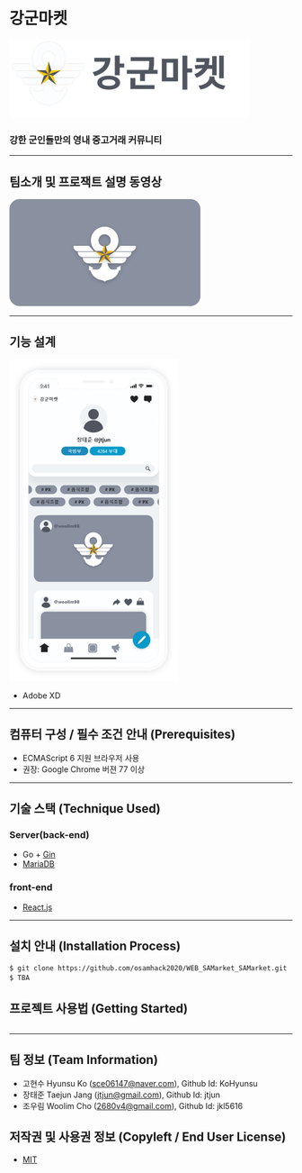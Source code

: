
# 강군마켓

![Logo](docs/imgs/logo.png)

### 강한 군인들만의 영내 중고거래 커뮤니티 

---

## 팀소개 및 프로잭트 설명 동영상
[![Video](docs/imgs/video.png)](https://www.youtube.com)

---

## 기능 설계
 [![XD](docs/imgs/xd_proto.png)](https://www.tinyurl.com/samxdclr)
 - Adobe XD

---

## 컴퓨터 구성 / 필수 조건 안내 (Prerequisites)
* ECMAScript 6 지원 브라우저 사용
* 권장: Google Chrome 버젼 77 이상

---

## 기술 스택 (Technique Used)
### Server(back-end)
 - Go + [Gin](https://github.com/gin-gonic/gin)
 - [MariaDB](https://mariadb.com/)
 
### front-end
 -  [React.js](https://ko.reactjs.org/)

---

## 설치 안내 (Installation Process)
```bash
$ git clone https://github.com/osamhack2020/WEB_SAMarket_SAMarket.git
$ TBA
```

## 프로젝트 사용법 (Getting Started)
```bash

```

---
 
## 팀 정보 (Team Information)
- 고현수 Hyunsu Ko (sce06147@naver.com), Github Id: KoHyunsu
- 장태준 Taejun Jang (jtjun@gmail.com), Github Id: jtjun
- 조우림 Woolim Cho (2680v4@gmail.com), Github Id: jkl5616

## 저작권 및 사용권 정보 (Copyleft / End User License)
 * [MIT](license.md)

